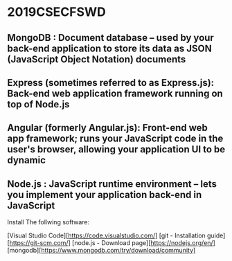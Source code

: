 # 2019CSECFSWD

## MongoDB : Document database – used by your back-end application to store its data as JSON (JavaScript Object Notation) documents
## Express (sometimes referred to as Express.js): Back-end web application framework running on top of Node.js
## Angular (formerly Angular.js): Front-end web app framework; runs your JavaScript code in the user's browser, allowing your application UI to be dynamic
## Node.js : JavaScript runtime environment – lets you implement your application back-end in JavaScript

Install The follwing software: 

[Visual Studio Code][https://code.visualstudio.com/]
[git - Installation guide][https://git-scm.com/]
[node.js - Download page][https://nodejs.org/en/]
[mongodb][https://www.mongodb.com/try/download/community]
